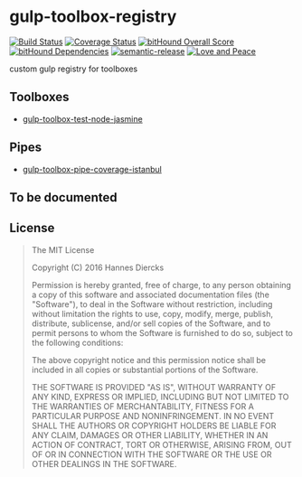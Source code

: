 gulp-toolbox-registry
=====================

[![Build Status](https://travis-ci.org/Xiphe/gulp-toolbox-registry.svg?branch=master)](https://travis-ci.org/Xiphe/gulp-toolbox-registry)
[![Coverage Status](https://coveralls.io/repos/github/Xiphe/gulp-toolbox-registry/badge.svg?branch=master)](https://coveralls.io/github/Xiphe/gulp-toolbox-registry?branch=master)
[![bitHound Overall Score](https://www.bithound.io/github/Xiphe/gulp-toolbox-registry/badges/score.svg)](https://www.bithound.io/github/Xiphe/gulp-toolbox-registry)
[![bitHound Dependencies](https://www.bithound.io/github/Xiphe/gulp-toolbox-registry/badges/dependencies.svg)](https://www.bithound.io/github/Xiphe/gulp-toolbox-registry/master/dependencies/npm)
[![semantic-release](https://img.shields.io/badge/%20%20%F0%9F%93%A6%F0%9F%9A%80-semantic--release-e10079.svg)](https://github.com/semantic-release/semantic-release)
[![Love and Peace](http://love-and-peace.github.io/love-and-peace/badges/karma/v1.0-karma1.svg)](https://github.com/love-and-peace/love-and-peace/blob/master/versions/karma/v1.0-karma1/en.md)


custom gulp registry for toolboxes


Toolboxes
---------

 - [gulp-toolbox-test-node-jasmine](https://github.com/Xiphe/gulp-toolbox-test-node-jasmine)


Pipes
-----

 - [gulp-toolbox-pipe-coverage-istanbul](https://github.com/Xiphe/gulp-toolbox-pipe-coverage-istanbul)


To be documented
----------------


License
-------

> The MIT License
> 
> Copyright (C) 2016 Hannes Diercks
> 
> Permission is hereby granted, free of charge, to any person obtaining a copy of
> this software and associated documentation files (the "Software"), to deal in
> the Software without restriction, including without limitation the rights to
> use, copy, modify, merge, publish, distribute, sublicense, and/or sell copies
> of the Software, and to permit persons to whom the Software is furnished to do
> so, subject to the following conditions:
> 
> The above copyright notice and this permission notice shall be included in all
> copies or substantial portions of the Software.
> 
> THE SOFTWARE IS PROVIDED "AS IS", WITHOUT WARRANTY OF ANY KIND, EXPRESS OR
> IMPLIED, INCLUDING BUT NOT LIMITED TO THE WARRANTIES OF MERCHANTABILITY, FITNESS
> FOR A PARTICULAR PURPOSE AND NONINFRINGEMENT. IN NO EVENT SHALL THE AUTHORS OR
> COPYRIGHT HOLDERS BE LIABLE FOR ANY CLAIM, DAMAGES OR OTHER LIABILITY, WHETHER
> IN AN ACTION OF CONTRACT, TORT OR OTHERWISE, ARISING FROM, OUT OF OR IN
> CONNECTION WITH THE SOFTWARE OR THE USE OR OTHER DEALINGS IN THE SOFTWARE.
